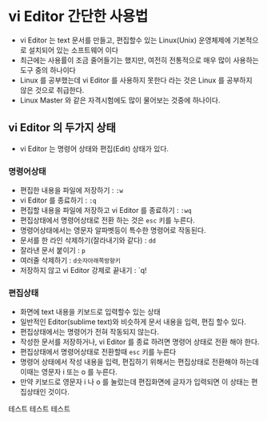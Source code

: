 # vi Editor 간단한 사용법
* vi Editor 는 text 문서를 만들고, 편집할수 있는 Linux(Unix) 운영체제에 기본적으로 설치되어 있는 소프트웨어 이다
* 최근에는 사용률이 조금 줄어들기는 했지만, 여전히 전통적으로 매우 많이 사용하는 도구 중의 하나이다
* Linux 를 공부했는데 vi Editor 를 사용하지 못한다 라는 것은 Linux 를 공부하지 않은 것으로 취급한다.
* Linux Master 와 같은 자격시험에도 많이 물어보는 것중에 하나이다.

## vi Editor 의 두가지 상태
* vi Editor 는 명령어 상태와 편집(Edit) 상태가 있다.

### 명령어상태
* 편집한 내용을 파일에 저장하기 : `:w`
* vi Editor 를 종료하기 : `:q`
* 편집할 내용을 파일에 저장하고 vi Editor 를 종료하기 : `:wq`
* 편집상태에서 명령어상태로 전환 하는 것은 `esc` 키를 누른다.
* 명령어상태에서는 영문자 알파벳등이 특수한 명령어로 작동된다.
* 문서를 한 라인 삭제하기(잘라내기와 같다) : `dd`
* 잘라낸 문서 붙이기 : `p`
* 여러줄 삭제하기 : `d숫자아래쪽방향키`
* 저장하지 않고 vi Editor 강제로 끝내기 : `q!
### 편집상태
* 화면에 text 내용을 키보드로 입력할수 있는 상태
* 일반적인 Editor(sublime text)와 비슷하게 문서 내용을 입력, 편집 할수 있다.
* 편집상태에서는 명령어가 전혀 작동되지 않는다.
* 작성한 문서를 저장하거나, vi Editor 를 종료 하려면 명령어 상태로 전환 해야 한다.
* 편집상태에서 명령어상태로 전환할때 `esc` 키를 누른다
* 명령어 상태에서 작성 내용을 입력, 편집하기 위해서는 편집상태로 전환해야 하는데 이때는 영문자 i 또는 o 를 누른다.
* 만약 키보드로 영문자 i 나 o 를 눌렀는데 편집화면에 글자가 입력되면 이 상태는 편집상태인 것이다.

테스트
테스트
테스트
